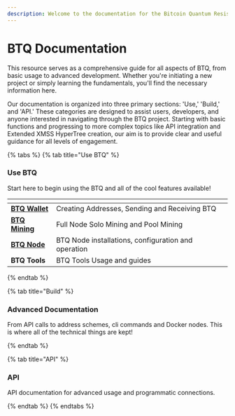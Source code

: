 ```yaml
---
description: Welcome to the documentation for the Bitcoin Quantum Resistant Ledger (BTQ)
---
```


# BTQ Documentation

This resource serves as a comprehensive guide for all aspects of BTQ, from basic usage to advanced development. Whether you're initiating a new project or simply learning the fundamentals, you'll find the necessary information here.

Our documentation is organized into three primary sections: 'Use,' 'Build,' and 'API.' These categories are designed to assist users, developers, and anyone interested in navigating through the BTQ project. Starting with basic functions and progressing to more complex topics like API integration and Extended XMSS HyperTree creation, our aim is to provide clear and useful guidance for all levels of engagement.



{% tabs %}
{% tab title="Use BTQ" %}
### Use BTQ

Start here to begin using the BTQ and all of the cool features available!

<table data-card-size="large" data-view="cards"><thead><tr><th></th><th></th><th></th></tr></thead><tbody><tr><td><a href="broken-reference"><strong>BTQ Wallet</strong></a></td><td>Creating Addresses, Sending and Receiving BTQ</td><td></td></tr><tr><td><a href="broken-reference"><strong>BTQ</strong> <strong>Mining</strong></a></td><td>Full Node Solo Mining and Pool Mining</td><td></td></tr><tr><td><a href="broken-reference"><strong>BTQ Node</strong></a></td><td>BTQ Node installations, configuration and operation</td><td></td></tr><tr><td><strong>BTQ Tools</strong></td><td>BTQ Tools Usage and guides</td><td></td></tr></tbody></table>
{% endtab %}

{% tab title="Build" %}
### Advanced Documentation

From API calls to address schemes, cli commands and Docker nodes. This is where all of the technical things are kept!


{% endtab %}

{% tab title="API" %}
### API

API documentation for advanced usage and programmatic connections.


{% endtab %}
{% endtabs %}
